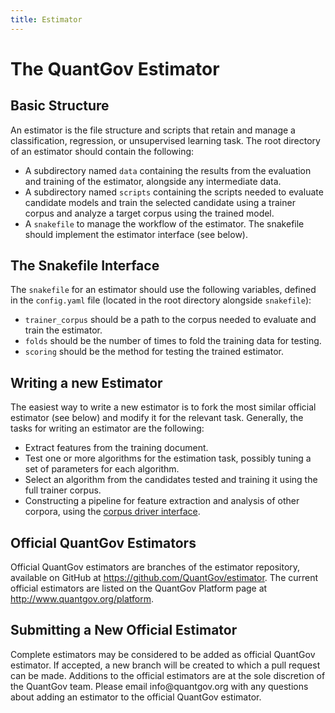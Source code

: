 ```yaml
---
title: Estimator
---
```


# The QuantGov Estimator

## Basic Structure

An estimator is the file structure and scripts that retain and manage a
classification, regression, or unsupervised learning task. The root directory
of an estimator should contain the following:

-   A subdirectory named `data` containing the results from the evaluation and
    training of the estimator, alongside any intermediate data.
-   A subdirectory named `scripts` containing the scripts needed to evaluate
    candidate models and train the selected candidate using a trainer corpus
    and analyze a target corpus using the trained model.
-   A `snakefile` to manage the workflow of the estimator. The snakefile should
    implement the estimator interface (see below).

## The Snakefile Interface

The `snakefile` for an estimator should use the following variables, defined in
the `config.yaml` file (located in the root directory alongside `snakefile`):

-   `trainer_corpus` should be a path to the corpus needed to evaluate and
    train the estimator.
-   `folds` should be the number of times to fold the training data for
    testing.
-   `scoring` should be the method for testing the trained estimator.

## Writing a new Estimator

The easiest way to write a new estimator is to fork the most similar official
estimator (see below) and modify it for the relevant task. Generally, the tasks
for writing an estimator are the following:

-   Extract features from the training document.
-   Test one or more algorithms for the estimation task, possibly tuning a set
    of parameters for each algorithm.
-   Select an algorithm from the candidates tested and training it using the
    full trainer corpus.
-   Constructing a pipeline for feature extraction and analysis of other
    corpora, using the [corpus driver
    interface](corpus.markdown#the-corpus-driver-interface).

## Official QuantGov Estimators

Official QuantGov estimators are branches of the estimator repository,
available on GitHub at <https://github.com/QuantGov/estimator>. The current
official estimators are listed on the QuantGov Platform page at
<http://www.quantgov.org/platform>.

## Submitting a New Official Estimator

Complete estimators may be considered to be added as official QuantGov
estimator. If accepted, a new branch will be created to which a pull request
can be made. Additions to the official estimators are at the sole discretion of
the QuantGov team. Please email info\@quantgov.org with any questions about
adding an estimator to the official QuantGov estimator.
